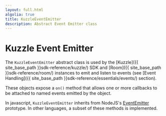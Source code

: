 ```yaml
---
layout: full.html
algolia: true
title: KuzzleEventEmitter
description: Abstract Event Emitter class
---
```


# Kuzzle Event Emitter

The `KuzzleEventEmitter` abstract class is used by the [Kuzzle]({{ site_base_path }}sdk-reference/kuzzle/) SDK and [Room]({{ site_base_path }}sdk-reference/room/) instances to emit and listen to events (see [Event Handling]({{ site_base_path }}sdk-reference/essentials/events/) section).

These objects expose a `on()` method that allows one or more callbacks to be attached to named events emitted by the object.

In javascript, `KuzzleEventEmitter` inherits from NodeJS's [EventEmitter](https://nodejs.org/api/events.html) prototype.
In other languages, a subset of these methods is implemented.
